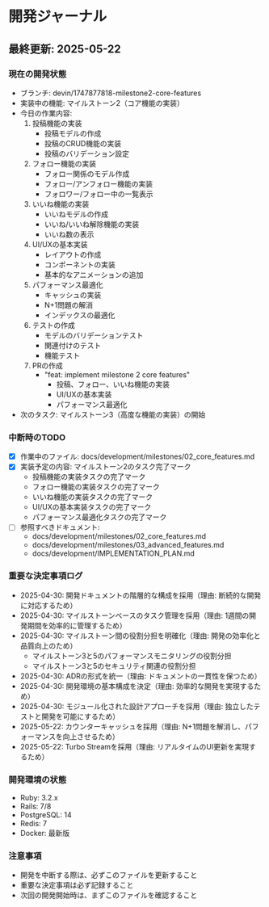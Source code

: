 # 開発ジャーナル

## 最終更新: 2025-05-22

### 現在の開発状態
- ブランチ: devin/1747877818-milestone2-core-features
- 実装中の機能: マイルストーン2（コア機能の実装）
- 今日の作業内容:
  1. 投稿機能の実装
     - 投稿モデルの作成
     - 投稿のCRUD機能の実装
     - 投稿のバリデーション設定
  2. フォロー機能の実装
     - フォロー関係のモデル作成
     - フォロー/アンフォロー機能の実装
     - フォロワー/フォロー中の一覧表示
  3. いいね機能の実装
     - いいねモデルの作成
     - いいね/いいね解除機能の実装
     - いいね数の表示
  4. UI/UXの基本実装
     - レイアウトの作成
     - コンポーネントの実装
     - 基本的なアニメーションの追加
  5. パフォーマンス最適化
     - キャッシュの実装
     - N+1問題の解消
     - インデックスの最適化
  6. テストの作成
     - モデルのバリデーションテスト
     - 関連付けのテスト
     - 機能テスト
  7. PRの作成
     - "feat: implement milestone 2 core features"
       - 投稿、フォロー、いいね機能の実装
       - UI/UXの基本実装
       - パフォーマンス最適化
- 次のタスク: マイルストーン3（高度な機能の実装）の開始

### 中断時のTODO
- [x] 作業中のファイル: docs/development/milestones/02_core_features.md
- [x] 実装予定の内容: マイルストーン2のタスク完了マーク
  - 投稿機能の実装タスクの完了マーク
  - フォロー機能の実装タスクの完了マーク
  - いいね機能の実装タスクの完了マーク
  - UI/UXの基本実装タスクの完了マーク
  - パフォーマンス最適化タスクの完了マーク
- [ ] 参照すべきドキュメント: 
  - docs/development/milestones/02_core_features.md
  - docs/development/milestones/03_advanced_features.md
  - docs/development/IMPLEMENTATION_PLAN.md

### 重要な決定事項ログ
- 2025-04-30: 開発ドキュメントの階層的な構成を採用（理由: 断続的な開発に対応するため）
- 2025-04-30: マイルストーンベースのタスク管理を採用（理由: 1週間の開発期間を効率的に管理するため）
- 2025-04-30: マイルストーン間の役割分担を明確化（理由: 開発の効率化と品質向上のため）
  - マイルストーン3と5のパフォーマンスモニタリングの役割分担
  - マイルストーン3と5のセキュリティ関連の役割分担
- 2025-04-30: ADRの形式を統一（理由: ドキュメントの一貫性を保つため）
- 2025-04-30: 開発環境の基本構成を決定（理由: 効率的な開発を実現するため）
- 2025-04-30: モジュール化された設計アプローチを採用（理由: 独立したテストと開発を可能にするため）
- 2025-05-22: カウンターキャッシュを採用（理由: N+1問題を解消し、パフォーマンスを向上させるため）
- 2025-05-22: Turbo Streamを採用（理由: リアルタイムのUI更新を実現するため）

### 開発環境の状態
- Ruby: 3.2.x
- Rails: 7/8
- PostgreSQL: 14
- Redis: 7
- Docker: 最新版

### 注意事項
- 開発を中断する際は、必ずこのファイルを更新すること
- 重要な決定事項は必ず記録すること
- 次回の開発開始時は、まずこのファイルを確認すること   